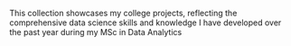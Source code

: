 This collection showcases my college projects, reflecting the comprehensive data science skills and knowledge I have developed over the past year during my MSc in Data Analytics
